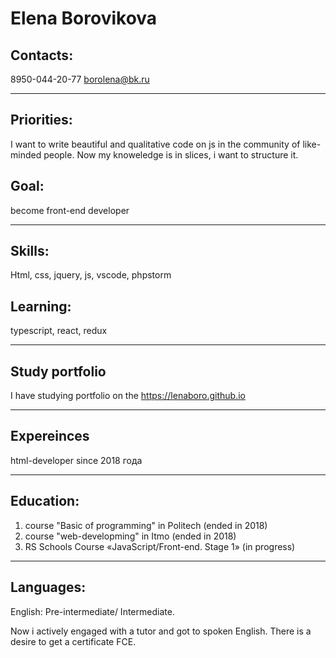 #  Elena Borovikova
## Contacts:

8950-044-20-77
 borolena@bk.ru
 ******
## Priorities:
 I want to write beautiful and qualitative code on js in the community of like-minded people. Now my knoweledge is in slices, i want to structure it.
## Goal: 
become front-end developer
******
## Skills:
 Html, css, jquery, js, vscode, phpstorm
##  Learning:
 typescript, react, redux
 ******
## Study portfolio 
I have studying portfolio on the https://lenaboro.github.io
******
## Expereinces
  html-developer since 2018 года
******
## Education:
 1. course "Basic of programming" in Politech (ended in 2018)
 2. course "web-developming" in Itmo  (ended in 2018)
 3. RS Schools Course «JavaScript/Front-end. Stage 1» (in progress)
*******
## Languages:
English: Pre-intermediate/ Intermediate.

Now i actively engaged with a tutor and got to spoken English. There is a desire to get a certificate FCE.
